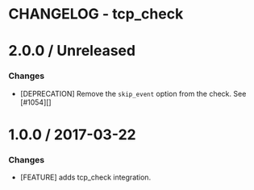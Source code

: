 # CHANGELOG - tcp_check

2.0.0 / Unreleased
==================

### Changes

* [DEPRECATION] Remove the `skip_event` option from the check. See [#1054][]

1.0.0 / 2017-03-22
==================

### Changes

* [FEATURE] adds tcp_check integration.
